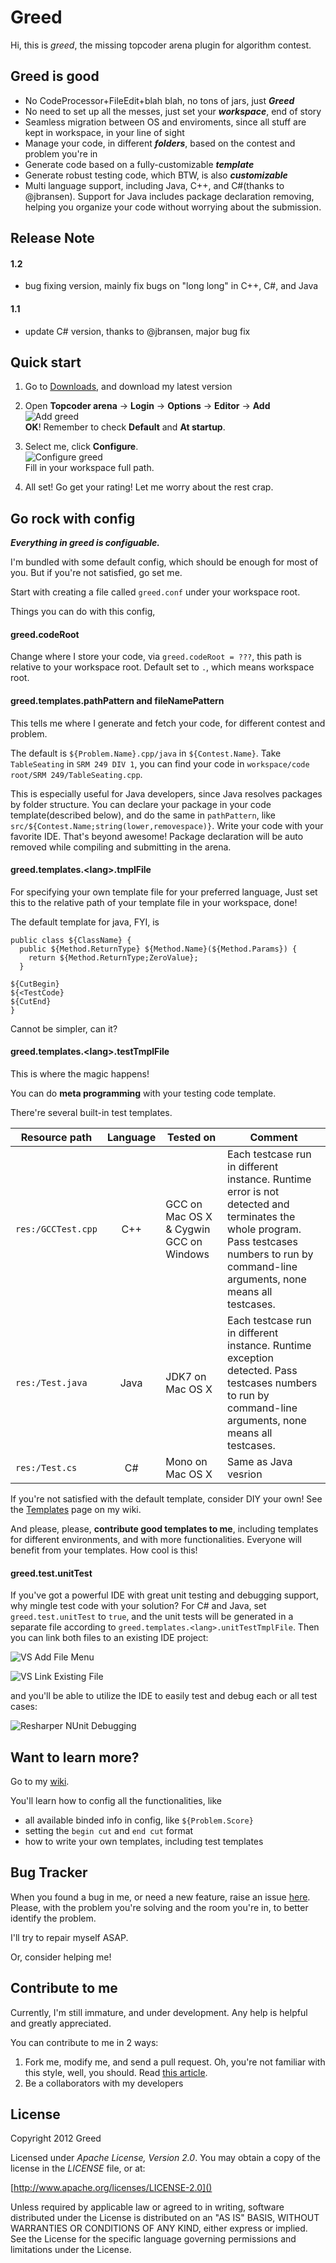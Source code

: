 Greed
=========

Hi, this is _greed_, the missing topcoder arena plugin for algorithm contest.

Greed is good
-------------

* No CodeProcessor+FileEdit+blah blah, no tons of jars, just _**Greed**_
* No need to set up all the messes, just set your _**workspace**_, end of story
* Seamless migration between OS and enviroments, since all stuff are kept in workspace, in your line of sight
* Manage your code, in different _**folders**_, based on the contest and problem you're in
* Generate code based on a fully-customizable _**template**_
* Generate robust testing code, which BTW, is also _**customizable**_
* Multi language support, including Java, C++, and C#(thanks to @jbransen). Support for Java includes package declaration removing, helping you organize your code without worrying about the submission.

Release Note
------------

#### 1.2

* bug fixing version, mainly fix bugs on "long long" in C++, C#, and Java

#### 1.1

* update C# version, thanks to @jbransen, major bug fix

Quick start
-----------
1. Go to [Downloads](https://github.com/shivawu/topcoder-greed/downloads), and download my latest version

2. Open __Topcoder arena__ -> __Login__ -> __Options__ -> __Editor__ -> __Add__  
![Add greed](https://github.com/shivawu/topcoder-greed/wiki/Add-Plugin.png)<br/>
__OK__! Remember to check __Default__ and __At startup__.

3. Select me, click __Configure__.  
![Configure greed](https://github.com/shivawu/topcoder-greed/wiki/Set-Workspace.png)<br/>
Fill in your workspace full path.

4. All set! Go get your rating! Let me worry about the rest crap.

Go rock with config
-------------------

_**Everything in greed is configuable.**_

I'm bundled with some default config, which should be enough for most of you. But if you're not satisfied, go set me.

Start with creating a file called `greed.conf` under your workspace root.

Things you can do with this config, 

#### greed.codeRoot

Change where I store your code, via `greed.codeRoot = ???`, this path is relative to your workspace root.
Default set to `.`, which means workspace root.

#### greed.templates.pathPattern and fileNamePattern

This tells me where I generate and fetch your code, for different contest and problem.  

The default is `${Problem.Name}.cpp/java` in `${Contest.Name}`. Take `TableSeating` in `SRM 249 DIV 1`, you can find your code in `workspace/code root/SRM 249/TableSeating.cpp`.

This is especially useful for Java developers, since Java resolves packages by folder structure.
You can declare your package in your code template(described below),
and do the same in `pathPattern`, like `src/${Contest.Name;string(lower,removespace)}`.
Write your code with your favorite IDE. That's beyond awesome!
Package declaration will be auto removed while compiling and submitting in the arena.

#### greed.templates.\<lang\>.tmplFile

For specifying your own template file for your preferred language,
Just set this to the relative path of your template file in your workspace, done! 

The default template for java, FYI, is

```
public class ${ClassName} {
  public ${Method.ReturnType} ${Method.Name}(${Method.Params}) {
    return ${Method.ReturnType;ZeroValue};
  }

${CutBegin}
${<TestCode}
${CutEnd}
}
```

Cannot be simpler, can it?

#### greed.templates.\<lang\>.testTmplFile

This is where the magic happens!

You can do __meta programming__ with your testing code template.

There're several built-in test templates.

| Resource path      | Language | Tested on | Comment |
| ------------------ | :------: | --------- | ------- |
| `res:/GCCTest.cpp` |  C++     | GCC on Mac OS X & Cygwin GCC on Windows | Each testcase run in different instance. Runtime error is not detected and terminates the whole program. Pass testcases numbers to run by command-line arguments, none means all testcases. |
| `res:/Test.java`   | Java     | JDK7 on Mac OS X | Each testcase run in different instance. Runtime exception detected. Pass testcases numbers to run by command-line arguments, none means all testcases. |
| `res:/Test.cs`     | C#       | Mono on Mac OS X | Same as Java vesrion |

If you're not satisfied with the default template, consider DIY your own!
See the [Templates](https://github.com/shivawu/topcoder-greed/wiki/Templates) page on my wiki.

And please, please, __contribute good templates to me__, including templates for different environments, and with more functionalities. Everyone will benefit from your templates. How cool is this!

#### greed.test.unitTest

If you've got a powerful IDE with great unit testing and debugging support, why mingle test code with your solution? For C# and Java, set `greed.test.unitTest` to `true`, and the unit tests will be generated in a separate file according to `greed.templates.<lang>.unitTestTmplFile`. Then you can link both files to an existing IDE project:

![VS Add File Menu](https://raw.github.com/wiki/tomtung/topcoder-greed/VS-Add-Existing.png)

![VS Link Existing File](https://raw.github.com/wiki/tomtung/topcoder-greed/VS-Add-Existing-As-Link.png)

and you'll be able to utilize the IDE to easily test and debug each or all test cases:

![Resharper NUnit Debugging](https://raw.github.com/wiki/tomtung/topcoder-greed/Resharper-NUnit-Debug.png)

Want to learn more?
-------------------
Go to my [wiki](https://github.com/shivawu/topcoder-greed/wiki). 

You'll learn how to config all the functionalities, like

* all available binded info in config, like `${Problem.Score}`
* setting the `begin cut` and `end cut` format
* how to write your own templates, including test templates

Bug Tracker
-----------
When you found a bug in me, or need a new feature, raise an issue [here](https://github.com/shivawu/topcoder-greed/issues).
Please, with the problem you're solving and the room you're in, to better identify the problem.

I'll try to repair myself ASAP.

Or, consider helping me!

Contribute to me
----------------

Currently, I'm still immature, and under development.
Any help is helpful and greatly appreciated.

You can contribute to me in 2 ways:

1. Fork me, modify me, and send a pull request. Oh, you're not familiar with this style, well, you should. Read [this article](https://help.github.com/articles/fork-a-repo).
2. Be a collaborators with my developers

License
-------

Copyright 2012 Greed

Licensed under _Apache License, Version 2.0_. You may obtain a copy of the license in the _LICENSE_ file, or at:

[http://www.apache.org/licenses/LICENSE-2.0]()

Unless required by applicable law or agreed to in writing, software distributed under the License is distributed on an "AS IS" BASIS, WITHOUT WARRANTIES OR CONDITIONS OF ANY KIND, either express or implied. See the License for the specific language governing permissions and limitations under the License.
